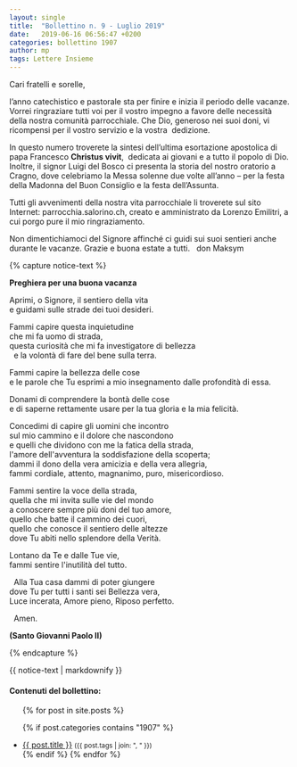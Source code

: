 ```yaml
---
layout: single
title:  "Bollettino n. 9 - Luglio 2019"
date:   2019-06-16 06:56:47 +0200
categories: bollettino 1907
author: mp
tags: Lettere Insieme
---
```


Cari fratelli e sorelle,

l’anno catechistico e pastorale sta per finire e inizia il periodo delle vacanze. Vorrei ringraziare tutti voi per il vostro impegno a favore delle necessità della nostra comunità parrocchiale. Che Dio, generoso nei suoi doni, vi ricompensi per il vostro servizio e la vostra  dedizione. 

In questo numero troverete la sintesi dell’ultima esortazione apostolica di papa Francesco **Christus vivit**,  dedicata ai giovani e a tutto il popolo di Dio. Inoltre, il signor Luigi del Bosco ci presenta la storia del nostro oratorio a Cragno, dove celebriamo la Messa solenne due volte all’anno – per la festa della Madonna del Buon Consiglio e la festa dell’Assunta. 

Tutti gli avvenimenti della nostra vita parrocchiale li troverete sul sito Internet: parrocchia.salorino.ch, creato e amministrato da Lorenzo Emilitri, a cui porgo pure il mio ringraziamento. 


Non dimentichiamoci del Signore affinché ci guidi sui suoi sentieri anche durante le vacanze. Grazie e buona estate a tutti. 
 
don Maksym 




{% capture notice-text %}

**Preghiera per una buona vacanza**


Aprimi, o Signore, il sentiero della vita <br>
e guidami sulle strade dei tuoi desideri.
  

Fammi capire questa inquietudine <br>
che mi fa uomo di strada,  <br>
questa curiosità che mi fa investigatore di bellezza<br>  
e la volontà di fare del bene sulla terra.  


Fammi capire la bellezza delle cose  <br>
e le parole che Tu esprimi a mio insegnamento dalle profondità di essa.  


Donami di comprendere la bontà delle cose  <br>
e di saperne rettamente usare per la tua gloria e la mia felicità.  


Concedimi di capire gli uomini che incontro <br>
sul mio cammino e il dolore che nascondono <br>
e quelli che dividono con me la fatica della strada,  <br>
l'amore dell'avventura la soddisfazione della scoperta; <br>
dammi il dono della vera amicizia e della vera allegria, <br>
fammi cordiale, attento, magnanimo, puro, misericordioso.


Fammi sentire la voce della strada, <br>
quella che mi invita sulle vie del mondo  <br>
a conoscere sempre più doni del tuo amore,  <br>
quello che batte il cammino dei cuori,  <br>
quello che conosce il sentiero delle altezze <br>
dove Tu abiti nello splendore della Verità.  


Lontano da Te e dalle Tue vie,  <br>
fammi sentire l'inutilità del tutto.

 
Alla Tua casa dammi di poter giungere <br>
dove Tu per tutti i santi sei Bellezza vera, <br>
Luce incerata, Amore pieno, Riposo perfetto.

 
Amen.  

__(Santo Giovanni Paolo II)__


{% endcapture %}

<div class="notice--primary">
  {{ notice-text | markdownify }}
</div>






<div class="notice--info">
<h4>Contenuti del bollettino:</h4>
<ul>
{% for post in site.posts %}

  {% if post.categories contains "1907" %}
  <li>
    <a href="{{ post.url }}">{{ post.title }}</a>
    <small>({{ post.tags | join: ", " }})</small>
  </li>
  {% endif %}
{% endfor %}
</ul>
</div>

